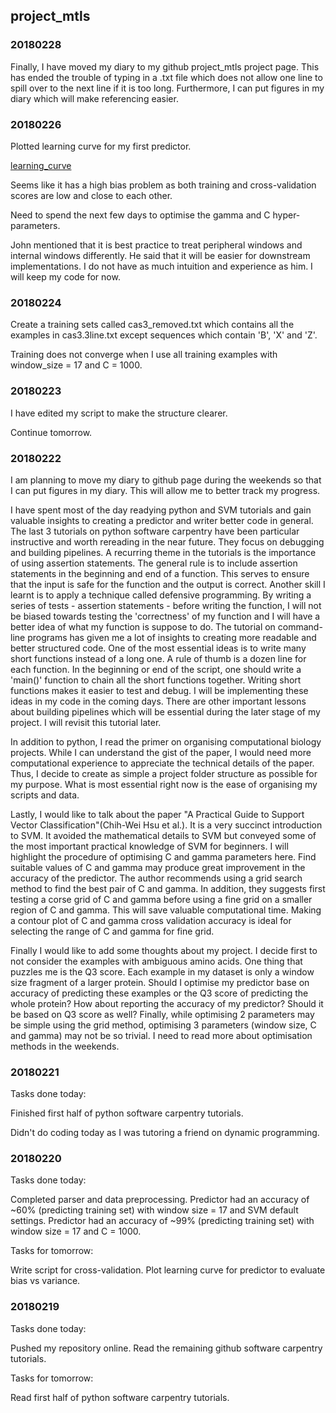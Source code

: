 ## project_mtls

### 20180228

Finally, I have moved my diary to my github project_mtls project page. This has ended the trouble of typing in a .txt file which does not allow one line to spill over to the next line if it is too long. Furthermore, I can put figures in my diary which will make referencing easier.


### 20180226

Plotted learning curve for my first predictor.

[learning_curve](https://github.com/shuhanxu93/project_mtls/blob/master/figures/learning_curve2.png)

Seems like it has a high bias problem as both training and cross-validation scores are low and close to each other.

Need to spend the next few days to optimise the gamma and C hyper-parameters.

John mentioned that it is best practice to treat peripheral windows and internal windows differently. He said that it will be easier for downstream implementations. I do not have as much intuition and experience as him. I will keep my code for now.


### 20180224

Create a training sets called cas3_removed.txt which contains all the examples in cas3.3line.txt except sequences which contain 'B', 'X' and 'Z'.

Training does not converge when I use all training examples with window_size = 17 and C = 1000.


### 20180223

I have edited my script to make the structure clearer.

Continue tomorrow.


### 20180222

I am planning to move my diary to github page during the weekends so that I can put figures in my diary. This will allow me to better track my progress.

I have spent most of the day readying python and SVM tutorials and gain valuable insights to creating a predictor and writer better code in general. The last 3 tutorials on python software carpentry have been particular instructive and worth rereading in the near future. They focus on debugging and building pipelines. A recurring theme in the tutorials is the importance of using assertion statements. The general rule is to include assertion statements in the beginning and end of a function. This serves to ensure that the input is safe for the function and the output is correct. Another skill I learnt is to apply a technique called defensive programming. By writing a series of tests - assertion statements - before writing the function, I will not be biased towards testing the 'correctness' of my function and I will have a better idea of what my function is suppose to do. The tutorial on command-line programs has given me a lot of insights to creating more readable and better structured code. One of the most essential ideas is to write many short functions instead of a long one. A rule of thumb is a dozen line for each function. In the beginning or end of the script, one should write a 'main()' function to chain all the short functions together. Writing short functions makes it easier to test and debug. I will be implementing these ideas in my code in the coming days. There are other important lessons about building pipelines which will be essential during the later stage of my project. I will revisit this tutorial later.

In addition to python, I read the primer on organising computational biology projects. While I can understand the gist of the paper, I would need more computational experience to appreciate the technical details of the paper. Thus, I decide to create as simple a project folder structure as possible for my purpose. What is most essential right now is the ease of organising my scripts and data.

Lastly, I would like to talk about the paper "A Practical Guide to Support Vector Classification"(Chih-Wei Hsu et al.). It is a very succinct introduction to SVM. It avoided the mathematical details to SVM but conveyed some of the most important practical knowledge of SVM for beginners. I will highlight the procedure of optimising C and gamma parameters here. Find suitable values of C and gamma may produce great improvement in the accuracy of the predictor. The author recommends using a grid search method to find the best pair of C and gamma. In addition, they suggests first testing a corse grid of C and gamma before using a fine grid on a smaller region of C and gamma. This will save valuable computational time. Making a contour plot of C and gamma cross validation accuracy is ideal for selecting the range of C and gamma for fine grid.

Finally I would like to add some thoughts about my project. I decide first to not consider the examples with ambiguous amino acids. One thing that puzzles me is the Q3 score. Each example in my dataset is only a window size fragment of a larger protein. Should I optimise my predictor base on accuracy of predicting these examples or the Q3 score of predicting the whole protein? How about reporting the accuracy of my predictor? Should it be based on Q3 score as well? Finally, while optimising 2 parameters may be simple using the grid method, optimising 3 parameters (window size, C and gamma) may not be so trivial. I need to read more about optimisation methods in the weekends.


### 20180221

Tasks done today:

Finished first half of python software carpentry tutorials.

Didn't do coding today as I was tutoring a friend on dynamic programming.


### 20180220

Tasks done today:

Completed parser and data preprocessing.
Predictor had an accuracy of ~60% (predicting training set) with window size = 17 and SVM default settings.
Predictor had an accuracy of ~99% (predicting training set) with window size = 17 and C = 1000.

Tasks for tomorrow:

Write script for cross-validation.
Plot learning curve for predictor to evaluate bias vs variance.


### 20180219

Tasks done today:

Pushed my repository online.
Read the remaining github software carpentry tutorials.

Tasks for tomorrow:

Read first half of python software carpentry tutorials.


